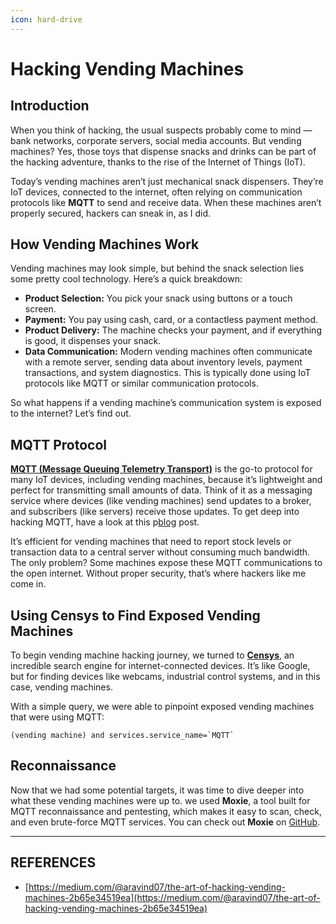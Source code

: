 ```yaml
---
icon: hard-drive
---
```


# Hacking Vending Machines

## Introduction

When you think of hacking, the usual suspects probably come to mind — bank networks, corporate servers, social media accounts. But vending machines? Yes, those toys that dispense snacks and drinks can be part of the hacking adventure, thanks to the rise of the Internet of Things (IoT).

Today’s vending machines aren’t just mechanical snack dispensers. They’re IoT devices, connected to the internet, often relying on communication protocols like **MQTT** to send and receive data. When these machines aren’t properly secured, hackers can sneak in, as I did.

## How Vending Machines Work

Vending machines may look simple, but behind the snack selection lies some pretty cool technology. Here’s a quick breakdown:

* **Product Selection:** You pick your snack using buttons or a touch screen.
* **Payment:** You pay using cash, card, or a contactless payment method.
* **Product Delivery:** The machine checks your payment, and if everything is good, it dispenses your snack.
* **Data Communication:** Modern vending machines often communicate with a remote server, sending data about inventory levels, payment transactions, and system diagnostics. This is typically done using IoT protocols like MQTT or similar communication protocols.

So what happens if a vending machine’s communication system is exposed to the internet? Let’s find out.

## MQTT Protocol

[**MQTT (Message Queuing Telemetry Transport)**](https://www.geeksforgeeks.org/introduction-of-message-queue-telemetry-transport-protocol-mqtt/) is the go-to protocol for many IoT devices, including vending machines, because it’s lightweight and perfect for transmitting small amounts of data. Think of it as a messaging service where devices (like vending machines) send updates to a broker, and subscribers (like servers) receive those updates. To get deep into hacking MQTT, have a look at this p[blog](https://aravind07.medium.com/iot-pentesting-mqtt-101-with-lab-setup-and-exploitation-2003c9d3f09c) post.

It’s efficient for vending machines that need to report stock levels or transaction data to a central server without consuming much bandwidth. The only problem? Some machines expose these MQTT communications to the open internet. Without proper security, that’s where hackers like me come in.

## Using Censys to Find Exposed Vending Machines

To begin vending machine hacking journey, we turned to [**Censys**](http://search.censys.io/), an incredible search engine for internet-connected devices. It’s like Google, but for finding devices like webcams, industrial control systems, and in this case, vending machines.

With a simple query, we were able to pinpoint exposed vending machines that were using MQTT:

```
(vending machine) and services.service_name=`MQTT`
```

## Reconnaissance

Now that we had some potential targets, it was time to dive deeper into what these vending machines were up to. we used **Moxie**, a tool built for MQTT reconnaissance and pentesting, which makes it easy to scan, check, and even brute-force MQTT services. You can check out **Moxie** on [GitHub](https://github.com/aravind0x7/Moxie).





***

## REFERENCES

* [https://medium.com/@aravind07/the-art-of-hacking-vending-machines-2b65e34519ea](https://medium.com/@aravind07/the-art-of-hacking-vending-machines-2b65e34519ea)



